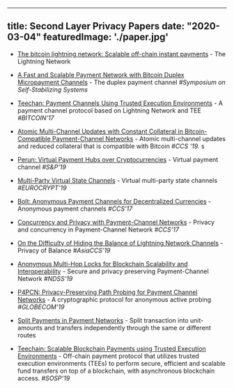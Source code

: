 
---
title: Second Layer Privacy Papers
date: "2020-03-04"
featuredImage: './paper.jpg'
---

* [The bitcoin lightning network: Scalable off-chain instant payments](https://www.weusecoins.com/assets/pdf/library/Lightning%20Network%20Whitepaper.pdf) - The Lightning Network

* [A Fast and Scalable Payment Network with Bitcoin Duplex Micropayment Channels](https://www.semanticscholar.org/paper/A-Fast-and-Scalable-Payment-Network-with-Bitcoin-Decker-Wattenhofer/51b27a41ca1a33445a1041fcea84341fcf0b8c4c) -  The duplex payment channel *#Symposium on Self-Stabilizing Systems*

* [Teechan: Payment Channels Using Trusted Execution Environments](https://arxiv.org/pdf/1612.07766) - A payment channel protocol based on Lightning Network and TEE  *#BITCOIN'17*

* [Atomic Multi-Channel Updates with Constant Collateral
in Bitcoin-Compatible Payment-Channel Networks](https://eprint.iacr.org/2019/583.pdf) -  Atomic multi-channel updates and reduced collateral that is compatible with Bitcoin *#CCS '19.*
s

* [Perun: Virtual Payment Hubs over Cryptocurrencies](https://eprint.iacr.org/2017/635.pdf) - Virtual payment channel *#S&P'19*

* [Multi-Party Virtual State Channels](https://link.springer.com/content/pdf/10.1007%2F978-3-030-17653-2_21.pdf) - Virtual multi-party state channels *#EUROCRYPT'19*

* [Bolt: Anonymous Payment Channels for Decentralized Currencies](https://acmccs.github.io/papers/p473-greenA.pdf) - Anonymous payment channels *#CCS'17*

* [Concurrency and Privacy with Payment-Channel Networks](https://eprint.iacr.org/2017/820.pdf) - Privacy and concurrency in Payment-Channel Network *#CCS'17*

* [On the Difficulty of Hiding the Balance of Lightning Network Channels](https://eprint.iacr.org/2019/328.pdf) - Privacy of Balance *#AsiaCCS'19*

* [Anonymous Multi-Hop Locks for Blockchain Scalability and Interoperability](https://eprint.iacr.org/2018/472.pdf) - Secure and privacy preserving Payment-Channel Network *#NDSS'19*

* [P4PCN: Privacy-Preserving Path Probing for Payment Channel Networks](https://www.semanticscholar.org/paper/P4PCN%3A-Privacy-Preserving-Path-Probing-for-Payment-Yu-Wan/f528a89af0c2bbda085d1b1d49bf85b50763efe1) - A cryptographic protocol for anonymous active probing *#GLOBECOM'19*

* [Split Payments in Payment Networks](https://link.springer.com/chapter/10.1007/978-3-030-00305-0_5) - Split transaction into unit-amounts and transfers independently through the same or different routes

* [Teechain: Scalable Blockchain Payments using Trusted Execution Environments](https://www.researchgate.net/profile/Florian_Kelbert/publication/318528079_Teechain_Scalable_Blockchain_Payments_using_Trusted_Execution_Environments/links/5970a7d4aca272a59f76c112/Teechain-Scalable-Blockchain-Payments-using-Trusted-Execution-Environments.pdf) - Off-chain payment protocol that utilizes trusted
execution environments (TEEs) to perform secure, efficient and
scalable fund transfers on top of a blockchain, with asynchronous
blockchain access. *#SOSP'19*
